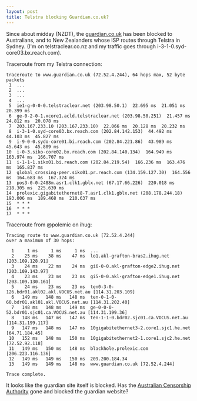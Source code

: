 ```yaml
---
layout: post
title: Telstra blocking Guardian.co.uk?
---
```


Since about midday (NZDT), the [guardian.co.uk](http://www.guardian.co.uk) has been blocked to Australians, and to New Zealanders whose ISP routes through Telstra in Sydney. (I'm on telstraclear.co.nz and my traffic goes through i-3-1-0.syd-core03.bx.reach.com).

Traceroute from my Telstra connection:

    traceroute to www.guardian.co.uk (72.52.4.244), 64 hops max, 52 byte packets
     1  ...
     2  ...
     3  ...
     4  ...
     5  ie1-g-0-0-0.telstraclear.net (203.98.50.1)  22.695 ms  21.051 ms  20.399 ms
     6  ge-0-2-0-1.xcore1.acld.telstraclear.net (203.98.50.251)  21.457 ms  24.812 ms  20.078 ms
     7  203.167.233.10 (203.167.233.10)  22.066 ms  20.128 ms  20.232 ms
     8  i-3-1-0.syd-core03.bx.reach.com (202.84.142.153)  44.492 ms  44.103 ms  45.827 ms
     9  i-9-0-0.sydo-core01.bi.reach.com (202.84.221.86)  43.989 ms  45.643 ms  45.809 ms
    10  i-0-3.siko-core02.bx.reach.com (202.84.140.134)  164.949 ms  163.974 ms  166.707 ms
    11  i-1-1-1.siko01.bi.reach.com (202.84.219.54)  166.236 ms  163.476 ms  165.837 ms
    12  global_crossing-peer.siko01.pr.reach.com (134.159.127.30)  164.556 ms  164.683 ms  167.324 ms
    13  pos3-0-0-2488m.asr1.clk1.gblx.net (67.17.66.226)  220.018 ms  218.305 ms  225.639 ms
    14  prolexic.gigabitethernet8-7.asr1.clk1.gblx.net (208.178.244.18)  193.006 ms  189.468 ms  210.637 ms
    15  * * *
    16  * * *
    17  * * *

Traceroute from @polemic on ihug:

    Tracing route to www.guardian.co.uk [72.52.4.244]
    over a maximum of 30 hops:

      1     1 ms     1 ms     1 ms  ...
      2    25 ms    38 ms    47 ms  lo1.akl-grafton-bras2.ihug.net [203.109.128.91]
      3    24 ms    22 ms    24 ms  gi6-0-0.akl-grafton-edge2.ihug.net [203.109.143.97]
      4    23 ms    23 ms    23 ms  gi5-0-0.akl-grafton-edge1.ihug.net [203.109.130.161]
      5    24 ms    23 ms    23 ms  ten0-3-0-126.bdr01.akl02.akl.VOCUS.net.au [114.31.203.109]
      6   149 ms   148 ms   148 ms  ten-0-1-0-60.bdr01.akl01.akl.VOCUS.net.au [114.31.202.40]
      7   148 ms   148 ms   149 ms  ge-0-0-0-52.bdr01.sjc01.ca.VOCUS.net.au [114.31.199.36]
      8   148 ms   147 ms   147 ms  ten-1-1-0.bdr02.sjc01.ca.VOCUS.net.au [114.31.199.117]
      9   147 ms   148 ms   147 ms  10gigabitethernet3-2.core1.sjc1.he.net [64.71.184.45]
     10   152 ms   148 ms   150 ms  10gigabitethernet2-1.core1.sjc2.he.net [72.52.92.118]
     11   149 ms   150 ms   148 ms  blackhole.prolexic.com [206.223.116.136]
     12   149 ms   149 ms   150 ms  209.200.184.34
     13   149 ms   149 ms   148 ms  www.guardian.co.uk [72.52.4.244]

    Trace complete.
    
It looks like the guardian site itself is blocked. Has the [Australian Censorship Authority](http://en.wikipedia.org/wiki/Internet_censorship_in_Australia) gone and blocked the guardian website?